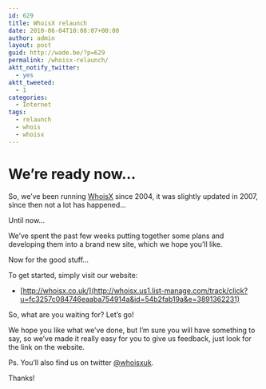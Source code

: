 ```yaml
---
id: 629
title: WhoisX relaunch
date: 2010-06-04T10:08:07+00:00
author: admin
layout: post
guid: http://wade.be/?p=629
permalink: /whoisx-relaunch/
aktt_notify_twitter:
  - yes
aktt_tweeted:
  - 1
categories:
  - Internet
tags:
  - relaunch
  - whois
  - whoisx
---
```

# We&#8217;re ready now&#8230;

<p class="lead">
  So, we&#8217;ve been running <a href="http://whoisx.co.uk/">WhoisX</a> since 2004, it was slightly updated in 2007, since then not a lot has happened&#8230;
</p>

Until now&#8230;
  
<!--more-->We&#8217;ve spent the past few weeks putting together some plans and developing them into a brand new site, which we hope you&#8217;ll like.

Now for the good stuff&#8230;

To get started, simply visit our website:

  * [http://whoisx.co.uk/](http://whoisx.us1.list-manage.com/track/click?u=fc3257c084746eaaba754914a&id=54b2fab19a&e=3891362231)

So, what are you waiting for? Let&#8217;s go!

We hope you like what we&#8217;ve done, but I&#8217;m sure you will have something to say, so we&#8217;ve made it really easy for you to give us feedback, just look for the link on the website.

Ps. You&#8217;ll also find us on twitter [@whoisxuk](http://whoisx.us1.list-manage.com/track/click?u=fc3257c084746eaaba754914a&id=cd2b64458c&e=3891362231).

Thanks!